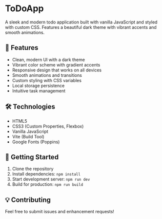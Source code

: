 # ToDoApp

A sleek and modern todo application built with vanilla JavaScript and styled with custom CSS. Features a beautiful dark theme with vibrant accents and smooth animations.

## 🎨 Features

- Clean, modern UI with a dark theme
- Vibrant color scheme with gradient accents
- Responsive design that works on all devices
- Smooth animations and transitions
- Custom styling with CSS variables
- Local storage persistence
- Intuitive task management

## 🛠️ Technologies

- HTML5
- CSS3 (Custom Properties, Flexbox)
- Vanilla JavaScript
- Vite (Build Tool)
- Google Fonts (Poppins)

## 🚀 Getting Started

1. Clone the repository
2. Install dependencies: `npm install`
3. Start development server: `npm run dev`
4. Build for production: `npm run build`

## 💡 Contributing

Feel free to submit issues and enhancement requests!
